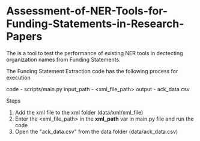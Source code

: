 # Assessment-of-NER-Tools-for-Funding-Statements-in-Research-Papers

The is a tool to test the performance of existing NER tools in dectecting organization names from Funding Statements.

The Funding Statement Extraction code has the following process for execution

code - scripts/main.py
input_path - <xml_file_path>
output - ack_data.csv

Steps
1. Add the xml file to the xml folder (data/xml/xml_file)
1. Enter the <xml_file_path> in the **xml_path** var in main.py file and run the code
2. Open the "ack_data.csv" from the data folder (data/ack_data.csv)
